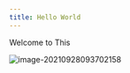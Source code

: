 ```yaml
---
title: Hello World
---
```

Welcome  to This

![image-20210928093702158](C:\Users\SHANGYX\AppData\Roaming\Typora\typora-user-images\image-20210928093702158.png)

